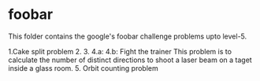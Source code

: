 # foobar

This folder contains the google's foobar challenge problems upto level-5.

1.Cake split problem
2.
3.
4.a:
4.b: Fight the trainer
This problem is to calculate the number of distinct directions to shoot a laser beam on a taget inside a glass room.
5. Orbit counting problem
 
